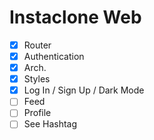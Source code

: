 # Instaclone Web

- [x] Router
- [x] Authentication
- [x] Arch.
- [x] Styles
- [x] Log In / Sign Up / Dark Mode
- [ ] Feed
- [ ] Profile
- [ ] See Hashtag